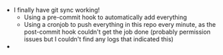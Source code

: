 - I finally have git sync working!
	- Using a pre-commit hook to automatically add everything
	- Using a cronjob to push everything in this repo every minute, as the post-commit hook couldn't get the job done (probably permission issues but I couldn't find any logs that indicated this)
-